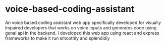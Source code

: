 # voice-based-coding-assistant
An voice based coding assistant web app specifically developed for visually impaired developers that works on voice inputs and generates code using genai api in the backend. I developed this web app using react and express frameworks to make it run smoothly and splendidly
